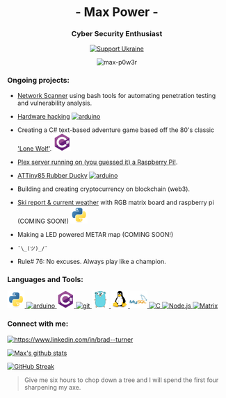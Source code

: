 <h1 align="center"> - Max Power -</h1>
<h3 align="center">Cyber Security Enthusiast</h3>

<div align="center">

 [![Support Ukraine](https://img.shields.io/badge/Support-Ukraine-blue)](https://war.ukraine.ua) 

</div>
<div align="center">
 
 <img src="https://komarev.com/ghpvc/?username=max-p0w3r&label=Profile%20views&color=0e75b6&style=flat" alt="max-p0w3r" />
 
</div>
 
 
<h3 align="left"> Ongoing projects: </h3>

- [Network Scanner](https://github.com/MAX-P0W3R/NetworkScanner) using bash tools for automating penetration testing and vulnerability analysis.

- [Hardware hacking](https://github.com/MAX-P0W3R/badgelife) <a href="https://www.arduino.cc/" target="_blank" rel="noreferrer"> <img src="https://cdn.worldvectorlogo.com/logos/arduino-1.svg" alt="arduino" width="40" height="40"/> </a>

- Creating a C# text-based adventure game based off the 80's classic ['Lone Wolf'](https://github.com/MAX-P0W3R/FlightFromTheDark). <a href="https://www.w3schools.com/cs/" target="_blank" rel="noreferrer"> <img src="https://raw.githubusercontent.com/devicons/devicon/master/icons/csharp/csharp-original.svg" alt="csharp" width="40" height="40"/> </a>

- [Plex server running on (you guessed it) a Raspberry Pi!](https://github.com/MAX-P0W3R/raspberry_pi_plex_server).

- [ATTiny85 Rubber Ducky](https://github.com/MAX-P0W3R/Attiny85) <a href="https://www.arduino.cc/" target="_blank" rel="noreferrer"> <img src="https://cdn.worldvectorlogo.com/logos/arduino-1.svg" alt="arduino" width="40" height="40"/> </a>

- Building and creating cryptocurrency on blockchain (web3).
 
- [Ski report & current weather](https://github.com/MAX-P0W3R/SnowBoard) with RGB matrix board and raspberry pi (COMING SOON!) <a href="https://www.python.org" target="_blank" rel="noreferrer"> <img src="https://raw.githubusercontent.com/devicons/devicon/master/icons/python/python-original.svg" alt="python" width="40" height="40"/> </a> 

- Making a LED powered METAR map (COMING SOON!)

- `¯\_(ツ)_/¯`

- Rule# 76: No excuses. Always play like a champion.

<h3 align="left"> Languages and Tools: </h3>
 
<a href="https://www.python.org" target="_blank" rel="noreferrer"> <img src="https://raw.githubusercontent.com/devicons/devicon/master/icons/python/python-original.svg" alt="python" width="40" height="40"/> </a> <a href="https://www.arduino.cc/" target="_blank" rel="noreferrer"> <img src="https://cdn.worldvectorlogo.com/logos/arduino-1.svg" alt="arduino" width="40" height="40"/> </a> <a href="https://www.w3schools.com/cs/" target="_blank" rel="noreferrer"> <img src="https://raw.githubusercontent.com/devicons/devicon/master/icons/csharp/csharp-original.svg" alt="csharp" width="40" height="40"/> </a> <a href="https://git-scm.com/" target="_blank" rel="noreferrer"> <img src="https://www.vectorlogo.zone/logos/git-scm/git-scm-icon.svg" alt="git" width="40" height="40"/> </a> <a href="https://golang.org" target="_blank" rel="noreferrer"> <img src="https://raw.githubusercontent.com/devicons/devicon/master/icons/go/go-original.svg" alt="go" width="40" height="40"/> </a> <a href="https://www.linux.org/" target="_blank" rel="noreferrer"> <img src="https://raw.githubusercontent.com/devicons/devicon/master/icons/linux/linux-original.svg" alt="linux" width="40" height="40"/> </a> <a href="https://www.mysql.com/" target="_blank" rel="noreferrer"> <img src="https://raw.githubusercontent.com/devicons/devicon/master/icons/mysql/mysql-original-wordmark.svg" alt="mysql" width="40" height="40"/> </a> 
<a href="[http://google.com](https://www.w3schools.com/c/index.php)" target="_blank" rel="noreferrer"> <img src="https://raw.githubusercontent.com/jmnote/z-icons/master/svg/c.svg" alt="C" width="40" height="40"/> </a> <a href="https://nodejs.org/en/about" target="_blank" rel="noreferrer"> <img src="https://img.shields.io/badge/Node.js-43853D?style=for-the-badge&logo=node.js&logoColor=white" alt="Node.js"/> </a>  <a href="https://youtu.be/kqUR3KtWbTk" target="_blank" rel="noreferrer"> <img src="https://img.shields.io/badge/matrix-000000?style=for-the-badge&logo=Matrix&logoColor=white" alt="Matrix" /> </a>
<h3 align="left"> Connect with me: </h3>
<a href="https://www.linkedin.com/in/brad--turner" target="_blank" rel="noreferrer"> <img align="center" src="https://img.shields.io/badge/linkedin-%230077B5.svg?style=plastic&logo=linkedin&logoColor=white" alt="https://www.linkedin.com/in/brad--turner" /></a>

<!-- GHOST IN THE WIRE -->

<p> </p>

[![Max's github stats](https://github-readme-stats.vercel.app/api?username=max-p0w3r&show_icons=true&theme=aura)](https://github.com/anuraghazra/github-readme-stats)

[![GitHub Streak](https://streak-stats.demolab.com/?user=max-p0w3r&theme=aura)](https://git.io/streak-stats)

> Give me six hours to chop down a tree and I will spend the first four sharpening my axe.
